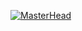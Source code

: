 
[![MasterHead](https://external-content.duckduckgo.com/iu/?u=http%3A%2F%2Fwallpapercave.com%2Fwp%2Fwp1883450.jpg&f=1&nofb=1)](https://github.com/SoliditySteiner)



<!--
**SoliditySteiner/SoliditySteiner** is a ✨ _special_ ✨ repository because its `README.md` (this file) appears on your GitHub profile.

Here are some ideas to get you started:

- 🔭 I’m currently working on ...
- 🌱 I’m currently learning ...
- 👯 I’m looking to collaborate on ...
- 🤔 I’m looking for help with ...
- 💬 Ask me about ...
- 📫 How to reach me: ...
- 😄 Pronouns: ...
- ⚡ Fun fact: ...
-->
